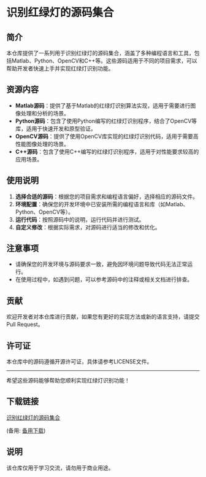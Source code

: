# 识别红绿灯的源码集合

## 简介

本仓库提供了一系列用于识别红绿灯的源码集合，涵盖了多种编程语言和工具，包括Matlab、Python、OpenCV和C++等。这些源码适用于不同的项目需求，可以帮助开发者快速上手并实现红绿灯识别功能。

## 资源内容

- **Matlab源码**：提供了基于Matlab的红绿灯识别算法实现，适用于需要进行图像处理和分析的场景。
- **Python源码**：包含了使用Python编写的红绿灯识别程序，结合了OpenCV等库，适用于快速开发和原型验证。
- **OpenCV源码**：提供了使用OpenCV库实现的红绿灯识别代码，适用于需要高性能图像处理的场景。
- **C++源码**：包含了使用C++编写的红绿灯识别程序，适用于对性能要求较高的应用场景。

## 使用说明

1. **选择合适的源码**：根据您的项目需求和编程语言偏好，选择相应的源码文件。
2. **环境配置**：确保您的开发环境中已安装所需的编程语言和库（如Matlab、Python、OpenCV等）。
3. **运行代码**：按照源码中的说明，运行代码并进行测试。
4. **自定义修改**：根据实际需求，对源码进行适当的修改和优化。

## 注意事项

- 请确保您的开发环境与源码要求一致，避免因环境问题导致代码无法正常运行。
- 在使用过程中，如遇到问题，可以参考源码中的注释或相关文档进行排查。

## 贡献

欢迎开发者对本仓库进行贡献，如果您有更好的实现方法或新的语言支持，请提交Pull Request。

## 许可证

本仓库中的源码遵循开源许可证，具体请参考LICENSE文件。

---

希望这些源码能够帮助您顺利实现红绿灯识别功能！

## 下载链接
[识别红绿灯的源码集合](https://pan.quark.cn/s/453e6fd3a4aa) 

(备用: [备用下载](https://pan.baidu.com/s/1Cx4t7kEri0VE8r5yl-vnaQ?pwd=1234))

## 说明

该仓库仅用于学习交流，请勿用于商业用途。
